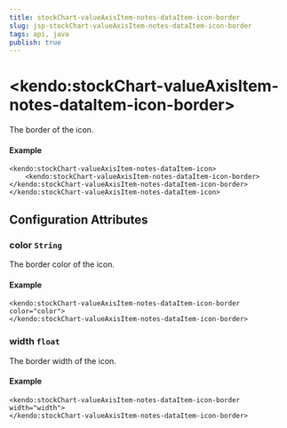 ```yaml
---
title: stockChart-valueAxisItem-notes-dataItem-icon-border
slug: jsp-stockChart-valueAxisItem-notes-dataItem-icon-border
tags: api, java
publish: true
---
```


# \<kendo:stockChart-valueAxisItem-notes-dataItem-icon-border\>

The border of the icon.

#### Example
    <kendo:stockChart-valueAxisItem-notes-dataItem-icon>
        <kendo:stockChart-valueAxisItem-notes-dataItem-icon-border></kendo:stockChart-valueAxisItem-notes-dataItem-icon-border>
    </kendo:stockChart-valueAxisItem-notes-dataItem-icon>

## Configuration Attributes

### color `String`

The border color of the icon.

#### Example
    <kendo:stockChart-valueAxisItem-notes-dataItem-icon-border color="color">
    </kendo:stockChart-valueAxisItem-notes-dataItem-icon-border>

### width `float`

The border width of the icon.

#### Example
    <kendo:stockChart-valueAxisItem-notes-dataItem-icon-border width="width">
    </kendo:stockChart-valueAxisItem-notes-dataItem-icon-border>

